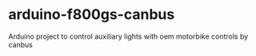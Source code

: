 # arduino-f800gs-canbus
Arduino project to control auxiliary lights with oem motorbike controls by canbus
